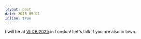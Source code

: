 ```yaml
---
layout: post
date: 2025-09-01
inline: true
---
```


I will be at [VLDB 2025](https://vldb.org/2025/) in London! Let's talk if you are also in town.
